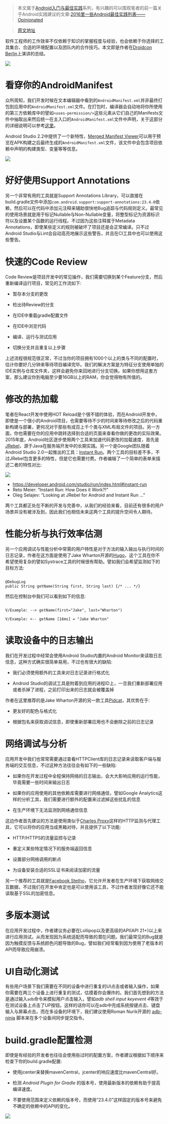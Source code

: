 > 本文属于[Android入门与最佳实践](https://github.com/wxyyxc1992/Android-Boilerplate)系列，有兴趣的可以围观笔者的前一篇关于Android实践建议的文章:[2016里一些Android最佳实践列表——Opinionated](https://segmentfault.com/a/1190000005752066)

> [原文地址](https://medium.com/@sergii/best-practices-for-android-developer-productivity-cfd6ffba804c#.bp2tjpwt0)


软件工程师的工作效率不仅依赖于知识的掌握程度与经验，也会依赖于你选择的工具集合、合适的环境配置以及团队内的合作技巧。本文即是作者在[Droidcon Berlin](http://droidcon.de/en/sessions/effective-android-development)上演讲的总结。

![](https://coding.net/u/hoteam/p/Cache/git/raw/master/2016/7/4/1-e7X-rfqUmez-yI_DdsyOCw.jpeg)



# 看穿你的AndroidManifest

众所周知，我们开发时候在文本编辑器中看到的`AndroidManifest.xml`并非最终打包到应用中的`AndroidManifest.xml`文件。在打包时，编译器会自动地将你所使用的第三方依赖库中的譬如`<uses-permission/>`这些元素从它们自己的Manifests文件中抽取出来然后统一在主入口的`AndroidManifest.xml`文件中声明，关于这部分的详细说明可以参考[这里](https://commonsware.com/blog/2015/06/25/hey-where-did-these-permissions-come-from.html)。

Android Studio 2.2中提供了一个新特性，[Merged Manifest Viewer](http://android-developers.blogspot.de/2016/05/android-studio-22-preview-new-ui.html)可以用于预览在APK构建之后最终生成的`AndroidManifest.xml`文件，该文件中会包含项目依赖中声明的构建类型、变量等等信息。

![](https://coding.net/u/hoteam/p/Cache/git/raw/master/2016/7/4/0-wZiAP9ouYyAaY-_x.png)





# 好好使用Support Annotations

另一个非常有用的工具就是Support Annotations Library，可以直接在build.gradle文件中添加`com.android.support:support-annotations:23.4.0`依赖，然后可以在代码中添加元注释来辅助很快地Bug追踪与代码规则定义。最常见的使用场景就是用于标记Nullable与Non-Nullable变量，将整型标记为资源标识符以及设置某个函数的运行线程。不过因为这些注释属于Metadata Annotations，即使某些定义的规则被破坏了项目还是会正常编译。只不过Android Studio与Lint会自动高亮地展示这些警告，并且在CI工具中也可以使用这些警告。



# 快速的Code Review

Code Review是项目开发中的常见操作，我们需要切换到某个Feature分支，然后重新编译运行项目，常见的工作流如下:

- 暂存本分支的更改

- 检出待Review的分支

- 在IDE中重载gradle配置文件

- 在IDE中浏览代码

- 编译、运行与测试应用

- 切换分支并且重复以上步骤



上述流程很规范很正常，不过当你的项目拥有1000个以上的类与不同的配置时，估计你要好几分钟来等待项目编译完毕。我们的解决方案是为特征分支使用单独的IDE实例与仓库文件夹，这样会避免你来回地进行分支切换。如果你想用这套方案，那么建议你到电脑至少要16GB以上的RAM，你会觉得物有所值的。



# 修改的热加载

笔者在React开发中使用HOT Reload是个很不错的体验，而在Android开发中，即使是一个很小的Android项目，也需要等待不少的时间来等待修改之后的代码重新构建与部署，更何况对于那些有成百上千个类与XML布局文件的项目。另一方面，你也需要在你的应用中跳转选择到合适的页面来查看你做的更改的实际效果。2015年底，Android社区逐步使用两个工具来加速代码更改的加载速度，首先是[JRebel](https://zeroturnaround.com/software/jrebel-for-android/)，源于Java在服务端开发中的长期实践。另一个是Google团队随着Android Studio 2.0一起推出的工具：[Instant Run](https://developer.android.com/studio/run/index.html#instant-run)。两个工具的目标差不多，不过JRebel包含更多的特性，但是它也需要付费。作者编辑了一个简单的表单来描述二者的特性对比:

![](https://coding.net/u/hoteam/p/Cache/git/raw/master/2016/7/4/0--btlhImjSPlQ37rQ.png)

- https://developer.android.com/studio/run/index.html#instant-run
- Reto Meier: “Instant Run: How Does it Work?!”
- Oleg Selajev: “Looking at JRebel for Android and Instant Run …”



两个工具都正处在不断的开发与完善中，从我们的经验来看，目前还有很多的用户场景并没有被涉及到，因此我们也相信未来这两个工具的提升空间令人期待。



# 性能分析与执行效率估测

另一个应用调试与性能分析中常需的用户特性是对于方法的输入输出与执行时间的日志记录，作者在这方面是使用了Jake Wharton开源的[Hugo](https://github.com/JakeWharton/hugo)，这个工具在你不希望使用复杂的譬如Systrace工具的时候很有帮助。譬如我们会希望监测如下的目标方法:

```

@DebugLog
public String getName(String first, String last) {/* ... */}
```

然后在控制台中我们可以看到如下的信息:

```

V/Example: --> getName(first="Jake", last="Wharton")

V/Example: <-- getName [16ms] = "Jake Wharton"

```



# 读取设备中的日志输出

我们在开发过程中经常会使用Android Studio内置的Android Monitor来读取日志信息，这种方式确实很简单易用，不过也有很大的缺陷:

- 我们必须使用额外的工具来对日志记录进行格式化

- Android Studio的调试工具是附着到应用的进程ID上，一旦我们重新部署应用或者杀掉了进程，之前打印出来的日志就会被覆盖掉



作者在这里推荐的是Jake Wharton开源的另一款工具[Pidcat](https://github.com/JakeWharton/pidcat)，其优势在于:

- 更友好的配色与格式化

- 根据包名来获取调试信息，即使重新部署应用也不会删除之前的日志记录



# 网络调试与分析

应用开发中我们也常常需要通过查看HTTPClient库的日志记录来读取客户端与服务端的交互信息，不过这种方法往往会有如下的一些缺陷:

- 如果你在开发过程中全程保持网络的日志输出，会大大影响应用的运行性能，毕竟需要一些时间来输出日志

- 如果你的应用使用的其他依赖库需要进行网络通信，譬如Google Analytics这样的分析工具，我们需要进行额外的配置来过滤掉这些扰乱的信息

- 在生产环境下无法监测到网络通信信息



这边作者首先建议的方法是使用类似于[Charles Proxy](https://www.charlesproxy.com/)这样的HTTP监测与代理工具，它可以将你的应用当成黑箱对待，并且提供了以下功能:

- HTTP/HTTPS的流量监控与记录

- 重定义某些特定情况下的服务端返回信息

- 设置部分网络调用的断点

- 为设备安装合适的SSL证书来阅读加密的流量



另一个推荐的工具就是[Facebook Stetho](http://facebook.github.io/stetho/)，它允许开发者在生产环境下获取网络交互数据，不过我们在开发中肯定也是可以使用该工具，不过作者发现好像它还不能读取基于SSL的加密信息。



# 多版本测试

在应用开发过程中，作者建议务必要在Lollipop以及更高级的API(API 21+)以上来进行应用测试，从而发现因为系统适配而导致的潜在问题。我们最常见的Bug就是因为触摸反馈与系统颜色问题导致的Bug，譬如我们经常看到因为使用了老版本的API而导致应用崩溃。



# UI自动化测试

有些用户场景下我们需要在不同的设备中进行重复的UI点击或者输入操作，如果你需要在两三个设备上进行重复的测试，估摸着你会爆炸的。我们首先想到的方法是通过输入`adb`命令来模拟用户点击输入，譬如*adb shell input keyevent 4*等效于在测试设备上点击了UP按钮。这样的话你可以在adb中完成系统按键点击、键盘输入与屏幕点击。而在多设备的环境下，我们建议使用Roman Nurik开源的 [adb-ninja](https://github.com/romannurik/env/blob/master/bin/ninja-adb) 脚本来在多个设备间同步提交指令。



# build.gradle配置检测

即使是有经验的开发者也往往会使用些过时的配置方案，作者建议根据如下顺序来检查下你的build.gradle配置:

- 使用jcenter来替换mavenCentral，jcenter的响应速度比mavenCentral好。 

- 检测 *Android Plugin for Gradle* 的版本号，使用最新版本的依赖有助于提高编译速度。

- 不要使用范围来定义依赖的版本号，而使用“23.4.0”这样固定的版本号来避免不确定的依赖中的API的变化。 



![](http://153.3.251.190:11900/best-practices-for-android-developer-productivity)





